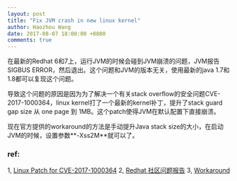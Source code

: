 ```yaml
---
layout: post
title: "Fix JVM crash in new linux kernel"
author: Haozhou Wang
date: 2017-08-07 18:00:00 +0800
comments: true
---
```


在最新的Redhat 6和7上，运行JVM的时候会碰到JVM崩溃的问题，JVM报告SIGBUS ERROR，然后退出。这个问题和JVM的版本无关，使用最新的java 1.7和1.8都可以复现这个问题。

导致这个问题的原因是因为为了解决一个有关stack overflow的安全问题CVE-2017-1000364，linux kernel打了一个最新的kernel补丁，提升了stack guard gap size 从 one page 到 1MB。这个patch使得JVM在默认配置下直接崩溃。

现在官方提供的workaround的方法是手动提升Java stack size的大小，在启动JVM的时候，设置参数**-Xss2M**就可以了。

### ref:
1, [Linux Patch for CVE-2017-1000364](https://git.kernel.org/pub/scm/linux/kernel/git/torvalds/linux.git/commit/?id=1be7107fbe18eed3e319a6c3e83c78254b693acb)
2, [Redhat 社区问题报告](https://access.redhat.com/solutions/3091371)
3, [Workaround](https://www.cloudlinux.com/cloudlinux-os-blog/entry/jvm-crashes-occurring-after-upgrading-to-a-kernel-with-the-fix-for-stack-clash)
